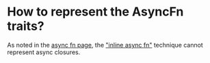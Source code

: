 # How to represent the AsyncFn traits?

As noted in the [async fn page](https://rust-lang.github.io/async-fundamentals-initiative/), the ["inline async fn"](https://rust-lang.github.io/async-fundamentals-initiative/design-discussions/dyn_async_trait.html) technique cannot represent async closures.
